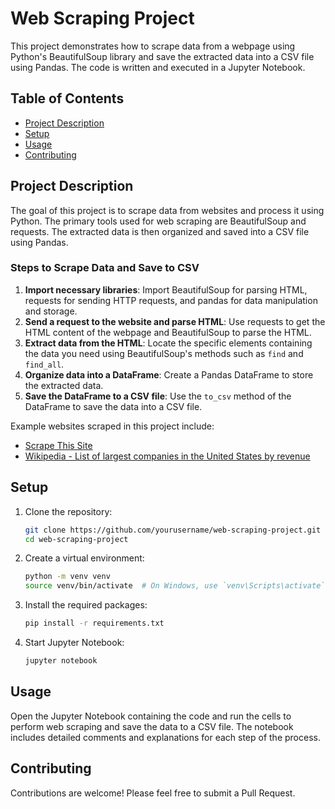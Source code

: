 # Web Scraping Project

This project demonstrates how to scrape data from a webpage using Python's BeautifulSoup library and save the extracted data into a CSV file using Pandas. The code is written and executed in a Jupyter Notebook.

## Table of Contents

- [Project Description](#project-description)
- [Setup](#setup)
- [Usage](#usage)
- [Contributing](#contributing)


## Project Description

The goal of this project is to scrape data from websites and process it using Python. The primary tools used for web scraping are BeautifulSoup and requests. The extracted data is then organized and saved into a CSV file using Pandas.

### Steps to Scrape Data and Save to CSV

1. **Import necessary libraries**: Import BeautifulSoup for parsing HTML, requests for sending HTTP requests, and pandas for data manipulation and storage.
2. **Send a request to the website and parse HTML**: Use requests to get the HTML content of the webpage and BeautifulSoup to parse the HTML.
3. **Extract data from the HTML**: Locate the specific elements containing the data you need using BeautifulSoup's methods such as `find` and `find_all`.
4. **Organize data into a DataFrame**: Create a Pandas DataFrame to store the extracted data.
5. **Save the DataFrame to a CSV file**: Use the `to_csv` method of the DataFrame to save the data into a CSV file.

Example websites scraped in this project include:
- [Scrape This Site](https://www.scrapethissite.com/pages/forms/)
- [Wikipedia - List of largest companies in the United States by revenue](https://en.wikipedia.org/wiki/List_of_largest_companies_in_the_United_States_by_revenue)

## Setup

1. Clone the repository:
    ```bash
    git clone https://github.com/yourusername/web-scraping-project.git
    cd web-scraping-project
    ```

2. Create a virtual environment:
    ```bash
    python -m venv venv
    source venv/bin/activate  # On Windows, use `venv\Scripts\activate`
    ```

3. Install the required packages:
    ```bash
    pip install -r requirements.txt
    ```

4. Start Jupyter Notebook:
    ```bash
    jupyter notebook
    ```

## Usage

Open the Jupyter Notebook containing the code and run the cells to perform web scraping and save the data to a CSV file. The notebook includes detailed comments and explanations for each step of the process.

## Contributing

Contributions are welcome! Please feel free to submit a Pull Request.


